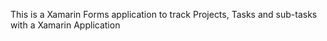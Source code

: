 This is a Xamarin Forms application to track Projects, Tasks and sub-tasks with a Xamarin Application
